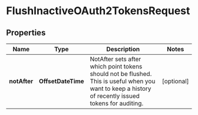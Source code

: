 

# FlushInactiveOAuth2TokensRequest


## Properties

Name | Type | Description | Notes
------------ | ------------- | ------------- | -------------
**notAfter** | **OffsetDateTime** | NotAfter sets after which point tokens should not be flushed. This is useful when you want to keep a history of recently issued tokens for auditing. |  [optional]



